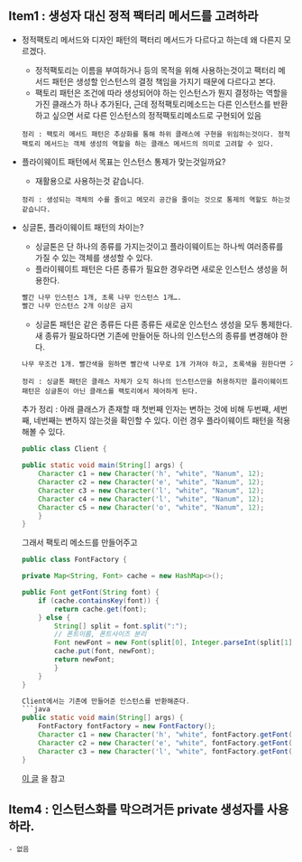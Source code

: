 ## Item1 : 생성자 대신 정적 팩터리 메서드를 고려하라 
- 정적팩토리 메서드와 디자인 패턴의 팩터리 메서드가 다르다고 하는데 왜 다른지 모르겠다. 
    - 정적팩토리는 이름을 부여하거나 등의 목적을 위해 사용하는것이고 팩터리 메서드 패턴은 생성할 인스턴스의 결정 책임을 가지기 때문에 다르다고 본다.
    - 팩토리 패턴은 조건에 따라 생성되어야 하는 인스턴스가 뭔지 결정하는 역할을 가진 클래스가 하나 추가된다, 근데 정적팩토리메소드는 다른 인스턴스를 반환하고 싶으면 서로 다른 인스턴스의 정적팩토리메소드로 구현되어 있음
    
    `정리 : 팩토리 메서드 패턴은 추상화를 통해 하위 클래스에 구현을 위임하는것이다. 정적 팩토리 메서드는 객체 생성의 역할을 하는 클래스 메서드의 의미로 고려할 수 있다.`

- 플라이웨이트 패턴에서 목표는 인스턴스 통제가 맞는것일까요?
    - 재활용으로 사용하는것 같습니다.

    `정리 : 생성되는 객체의 수를 줄이고 메모리 공간을 줄이는 것으로 통제의 역할도 하는것 같습니다.`

- 싱글톤, 플라이웨이트 패턴의 차이는?
    - 싱글톤은 단 하나의 종류를 가지는것이고 플라이웨이트는 하나씩 여러종류를 가질 수 있는 객체를 생성할 수 있다. 
    - 플라이웨이트 패턴은 다른 종류가 필요한 경우라면 새로운 인스턴스 생성을 허용한다.

    ```html
    빨간 나무 인스턴스 1개, 초록 나무 인스턴스 1개….
    빨간 나무 인스턴스 2개 이상은 금지
    ```
    - 싱글톤 패턴은 같은 종류든 다른 종류든 새로운 인스턴스 생성을 모두 통제한다. 새 종류가 필요하다면 기존에 만들어둔 하나의 인스턴스의 종류를 변경해야 한다.

    ```html
    나무 무조건 1개. 빨간색을 원하면 빨간색 나무로 1개 가져야 하고, 초록색을 원한다면 기존의 빨간 나무를 초록색으로 바꿔서 나무 1개로 유지해야 함.
    ```

    `정리 : 싱글톤 패턴은 클래스 자체가 오직 하나의 인스턴스만을 허용하지만 플라이웨이트 패턴은 싱글톤이 아닌 클래스를 팩토리에서 제어하게 된다.`

    추가 정리 : 
    아래 클래스가 존재할 때 첫번째 인자는 변하는 것에 비해 두번째, 세번째, 네번째는 변하지 않는것을 확인할 수 있다. 이런 경우 플라이웨이트 패턴을 적용해볼 수 있다. 
    ```java
    public class Client {
 
    public static void main(String[] args) {
        Character c1 = new Character('h', "white", "Nanum", 12);
        Character c2 = new Character('e', "white", "Nanum", 12);
        Character c3 = new Character('l', "white", "Nanum", 12);
        Character c4 = new Character('l', "white", "Nanum", 12);
        Character c5 = new Character('o', "white", "Nanum", 12);
        }
    }   
    ```
    그래서 팩토리 메소드를 만들어주고
    ```java
    public class FontFactory {
 
    private Map<String, Font> cache = new HashMap<>();
 
    public Font getFont(String font) {
        if (cache.containsKey(font)) {
            return cache.get(font);
        } else {
            String[] split = font.split(":");
            // 폰트이름, 폰트사이즈 분리
            Font newFont = new Font(split[0], Integer.parseInt(split[1]));
            cache.put(font, newFont);
            return newFont;
            }
        }
    }

    Client에서는 기존에 만들어준 인스턴스를 반환해준다. 
    ```java
    public static void main(String[] args) {
        FontFactory fontFactory = new FontFactory();
        Character c1 = new Character('h', "white", fontFactory.getFont("nanum:12"));
        Character c2 = new Character('e', "white", fontFactory.getFont("nanum:12"));
        Character c3 = new Character('l', "white", fontFactory.getFont("nanum:12"));
    }
    ```
    [이 글](https://dev-youngjun.tistory.com/217) 을 참고

## Item4 : 인스턴스화를 막으려거든 private 생성자를 사용하라.
    - 없음






